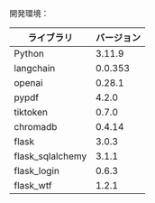 開発環境：

| ライブラリ  | バージョン |
|------------|------------|
| Python     | 3.11.9     |
| langchain  | 0.0.353    |
| openai     | 0.28.1     |
| pypdf      | 4.2.0      |
| tiktoken   | 0.7.0      |
| chromadb   | 0.4.14     |
| flask      | 3.0.3      |
|flask_sqlalchemy | 3.1.1 |
|flask_login | 0.6.3      |
|flask_wtf   | 1.2.1      |